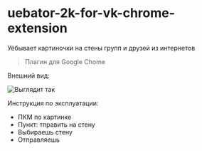 # uebator-2k-for-vk-chrome-extension
Уёбывает картиночки на стены групп и друзей из интернетов

> Плагин для Google Chome

Внешний вид:

![Выглядит так](https://pp.userapi.com/c824601/v824601635/1209bf/tEuTjEP7aJM.jpg)

Инструкция по эксплуатации:
* ПКМ по картинке
* Пункт: тправить на стену
* Выбираешь стену
* Отправляешь

